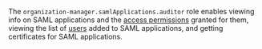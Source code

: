 The `organization-manager.samlApplications.auditor` role enables viewing info on SAML applications and the [access permissions](../../../iam/concepts/access-control/index.md) granted for them, viewing the list of [users](../../../overview/roles-and-resources.md#users) added to SAML applications, and getting certificates for SAML applications.
